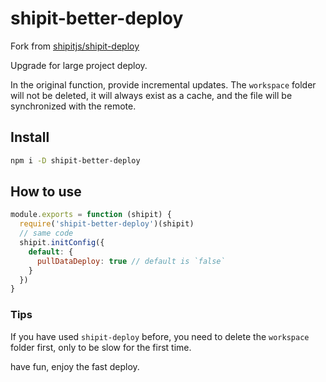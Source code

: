 # shipit-better-deploy

Fork from [shipitjs/shipit-deploy](https://github.com/shipitjs/shipit-deploy)

Upgrade for large project deploy.

In the original function, provide incremental updates.
The `workspace` folder will not be deleted, it will always exist as a cache, and the file will be synchronized with the remote.

## Install

```bash
npm i -D shipit-better-deploy
```

## How to use

```javascript
module.exports = function (shipit) {
  require('shipit-better-deploy')(shipit)
  // same code
  shipit.initConfig({
    default: {
      pullDataDeploy: true // default is `false`
    }
  })
}
```

### Tips

If you have used `shipit-deploy` before, you need to delete the `workspace` folder first, only to be slow for the first time.

have fun, enjoy the fast deploy.
